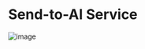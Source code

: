 # Send-to-AI Service
![image](https://github.com/user-attachments/assets/b642416d-5c49-4ad8-bdb9-d85d3e08512c)
